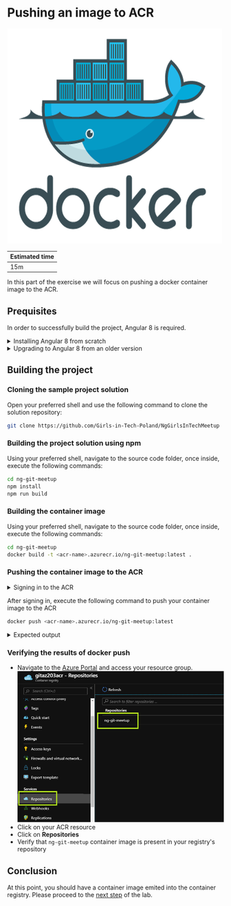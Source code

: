 # Pushing an image to ACR

![docker-logo](./img/docker.png)

| Estimated time |
| -------------- |
| 15m            |

In this part of the exercise we will focus on pushing a docker container image to the ACR.

## Prequisites

In order to successfully build the project, Angular 8 is required.

<details>
<summary>Installing Angular 8 from scratch</summary>

In order to install Angular 8 from scratch, open your preferred shell and use the following command:

```bash
npm install --global @angular/cli
```

</details>

<details>
<summary>Upgrading to Angular 8 from an older version</summary>

```bash
npm uninstall --global angular-cli
npm uninstall --global @angular/cli
npm cache verify
npm cache clean
npm install --global @angular/cli
```

</details>

## Building the project

### Cloning the sample project solution

Open your preferred shell and use the following command to clone the solution repository:

```bash
git clone https://github.com/Girls-in-Tech-Poland/NgGirlsInTechMeetup
```

### Building the project solution using npm

Using your preferred shell, navigate to the source code folder, once inside, execute the following commands:

```bash
cd ng-git-meetup
npm install
npm run build
```

### Building the container image

Using your preferred shell, navigate to the source code folder, once inside, execute the following commands:

```bash
cd ng-git-meetup
docker build -t <acr-name>.azurecr.io/ng-git-meetup:latest .
```

### Pushing the container image to the ACR

<details>
<summary>Signing in to the ACR</summary>

Before pushing an image to the ACR, you will need to sign in, which is equivalent to a `docker login` operation.

```bash
az login
az acr login --name <acr-name>
```

</details>

After signing in, execute the following command to push your container image to the ACR

```bash
docker push <acr-name>.azurecr.io/ng-git-meetup:latest
```

<details>
<summary>Expected output</summary>

```
docker push gitaz203acr.azurecr.io/ng-git-meetup:latest
The push refers to repository [gitaz203acr.azurecr.io/ng-git-meetup]
cb3c5b4c0713: Pushing [==================================================>]  19.97MB
fbe0fc9bcf95: Pushing [==================================================>]  17.86MB
f1b5933fe4b5: Pushing [==================================================>]  5.796MB
```

</details>

### Verifying the results of docker push

- Navigate to the [Azure Portal](https://portal.azure.com) and access your resource group.
  ![verify-docker-push](./img/0301.verify-docker-push.png)
- Click on your ACR resource
- Click on **Repositories**
- Verify that `ng-git-meetup` container image is present in your registry's repository

## Conclusion

At this point, you should have a container image emited into the container registry. Please proceed to the [next step](./04.deploy-to-aks.md) of the lab.
